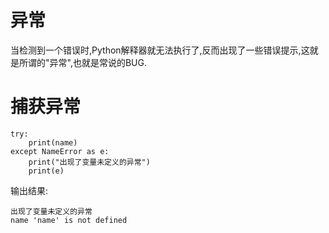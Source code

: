 # 异常
当检测到一个错误时,Python解释器就无法执行了,反而出现了一些错误提示,这就是所谓的"异常",也就是常说的BUG.

# 捕获异常
```
try:
    print(name)
except NameError as e:
    print("出现了变量未定义的异常")
    print(e)
```
输出结果:
```
出现了变量未定义的异常
name 'name' is not defined
```